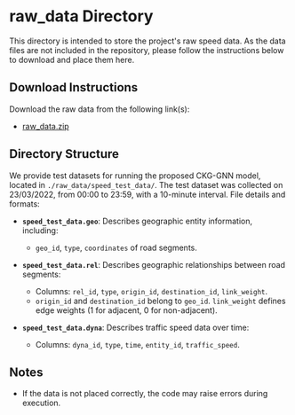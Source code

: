 # raw_data Directory
This directory is intended to store the project's raw speed data. As the data files are not included in the repository, please follow the instructions below to download and place them here.

## Download Instructions
Download the raw data from the following link(s):
- [raw_data.zip](https://figshare.com/s/efbfc48381385ea48b83)

## Directory Structure
We provide test datasets for running the proposed CKG-GNN model, located in `./raw_data/speed_test_data/`. The test dataset was collected on 23/03/2022, from 00:00 to 23:59, with a 10-minute interval. File details and formats:

- **`speed_test_data.geo`**: Describes geographic entity information, including:
  - `geo_id`, `type`, `coordinates` of road segments.
  
- **`speed_test_data.rel`**: Describes geographic relationships between road segments:
  - Columns: `rel_id`, `type`, `origin_id`, `destination_id`, `link_weight`.
  - `origin_id` and `destination_id` belong to `geo_id`. `link_weight` defines edge weights (1 for adjacent, 0 for non-adjacent).

- **`speed_test_data.dyna`**: Describes traffic speed data over time:
  - Columns: `dyna_id`, `type`, `time`, `entity_id`, `traffic_speed`.

## Notes
- If the data is not placed correctly, the code may raise errors during execution.
